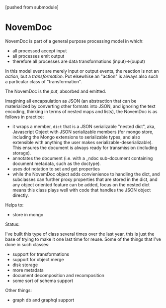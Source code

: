 [pushed from submodule]
# NovemDoc

NovemDoc is part of a general purpose processing model in which:

* all processed accept input
* all processes emit output
* therefore all processes are data transformations (input)->(ouput)

In this model event are merely input or output events, the reaction is not an
*action*, but a *transformation*. Put elsewhise an "action" is always
also such a particular class of "transformation".

The NovemDoc is the *put*, absorbed and emitted.

Imagining all encapsulation as JSON (an abstraction that can be materialized by
converting other formats into JSON, and ignoring the text encoding, thinking
in terms of nested maps and lists), the NovemDoc is as follows in practice:

* it wraps a member, `dict` that is a JSON serializable "nested dict", aka,
  Javascript Object with JSON serializable members (for mongo store, including
  the Mongo extensions to serializable types, and also extensible with anything
  the user makes serializable-deserializable). This ensures the document is
  always ready for transmission (including storage).
* annotates the document (i.e. with a _ndoc sub-document containing document
  metadata, such as the doctype).
* uses dot notation to set and get properties
* while the NovemDoc object adds convienience to handling the dict, and subclasses
  can further proxy properties that are stored in the dict, and any 
  object oriented feature can be added, focus on the nested dict means this
  class plays well with code that handles the JSON object directly.

Helps to:

* store in mongo


Status:

I've built this type of class several times over the last year, this is just
the base of trying to make it one last time for reuse. Some of the things that
I've done in such classes:

* support for transformations
* support for object merge
* disk storage
* more metadata
* document decomposition and recomposition
* some sort of schema support

Other things:

* graph db and graphql support
